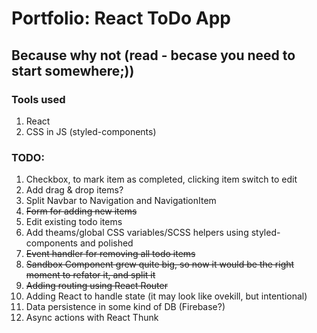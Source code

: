 # Portfolio: React ToDo App

## Because why not (read - becase you need to start somewhere;))

### Tools used

1. React
2. CSS in JS (styled-components)

### TODO:

1. Checkbox, to mark item as completed, clicking item switch to edit
2. Add drag & drop items?
3. Split Navbar to Navigation and NavigationItem
2. ~~Form for adding new items~~
2. Edit existing todo items
3. Add theams/global CSS variables/SCSS helpers using styled-components and polished
2. ~~Event handler for removing all todo items~~
3. ~~Sandbox Component grew quite big, so now it would be the right moment to refator it, and split it~~
4. ~~Adding routing using React Router~~
5. Adding React to handle state (it may look like ovekill, but intentional)
6. Data persistence in some kind of DB (Firebase?)
7. Async actions with React Thunk
